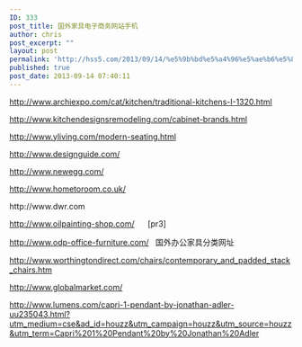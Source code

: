 ```yaml
---
ID: 333
post_title: 国外家具电子商务网站手机
author: chris
post_excerpt: ""
layout: post
permalink: 'http://hss5.com/2013/09/14/%e5%9b%bd%e5%a4%96%e5%ae%b6%e5%85%b7%e7%94%b5%e5%ad%90%e5%95%86%e5%8a%a1%e7%bd%91%e7%ab%99%e6%89%8b%e6%9c%ba/'
published: true
post_date: 2013-09-14 07:40:11
---
```

<p><a href="http://www.archiexpo.com/cat/kitchen/traditional-kitchens-I-1320.html">http://www.archiexpo.com/cat/kitchen/traditional-kitchens-I-1320.html</a> <p><a href="http://www.kitchendesignsremodeling.com/cabinet-brands.html">http://www.kitchendesignsremodeling.com/cabinet-brands.html</a> <p><a href="http://www.yliving.com/modern-seating.html">http://www.yliving.com/modern-seating.html</a> <p><a href="http://www.designguide.com/">http://www.designguide.com/</a> <p><a href="http://www.newegg.com/">http://www.newegg.com/</a> <p><a href="http://www.hometoroom.co.uk/">http://www.hometoroom.co.uk/</a> <p>http://www.dwr.com <p><a href="http://www.oilpainting-shop.com/">http://www.oilpainting-shop.com/</a>&nbsp;&nbsp;&nbsp;&nbsp;&nbsp; [pr3] <p><a href="http://www.odp-office-furniture.com/">http://www.odp-office-furniture.com/</a>&nbsp;&nbsp; 国外办公家具分类网址 <p><a href="http://www.worthingtondirect.com/chairs/contemporary_and_padded_stack_chairs.htm">http://www.worthingtondirect.com/chairs/contemporary_and_padded_stack_chairs.htm</a> <p><a href="http://www.globalmarket.com/">http://www.globalmarket.com/</a> <p><a href="http://www.lumens.com/capri-1-pendant-by-jonathan-adler-uu235043.html?utm_medium=cse&amp;ad_id=houzz&amp;utm_campaign=houzz&amp;utm_source=houzz&amp;utm_term=Capri%201%20Pendant%20by%20Jonathan%20Adler">http://www.lumens.com/capri-1-pendant-by-jonathan-adler-uu235043.html?utm_medium=cse&amp;ad_id=houzz&amp;utm_campaign=houzz&amp;utm_source=houzz&amp;utm_term=Capri%201%20Pendant%20by%20Jonathan%20Adler</a></p>